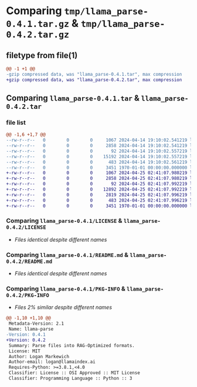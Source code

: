 # Comparing `tmp/llama_parse-0.4.1.tar.gz` & `tmp/llama_parse-0.4.2.tar.gz`

## filetype from file(1)

```diff
@@ -1 +1 @@
-gzip compressed data, was "llama_parse-0.4.1.tar", max compression
+gzip compressed data, was "llama_parse-0.4.2.tar", max compression
```

## Comparing `llama_parse-0.4.1.tar` & `llama_parse-0.4.2.tar`

### file list

```diff
@@ -1,6 +1,7 @@
--rw-r--r--   0        0        0     1067 2024-04-14 19:10:02.541219 llama_parse-0.4.1/LICENSE
--rw-r--r--   0        0        0     2858 2024-04-14 19:10:02.541219 llama_parse-0.4.1/README.md
--rw-r--r--   0        0        0       92 2024-04-14 19:10:02.557219 llama_parse-0.4.1/llama_parse/__init__.py
--rw-r--r--   0        0        0    15192 2024-04-14 19:10:02.557219 llama_parse-0.4.1/llama_parse/base.py
--rw-r--r--   0        0        0      483 2024-04-14 19:10:02.561219 llama_parse-0.4.1/pyproject.toml
--rw-r--r--   0        0        0     3451 1970-01-01 00:00:00.000000 llama_parse-0.4.1/PKG-INFO
+-rw-r--r--   0        0        0     1067 2024-04-25 02:41:07.980219 llama_parse-0.4.2/LICENSE
+-rw-r--r--   0        0        0     2858 2024-04-25 02:41:07.980219 llama_parse-0.4.2/README.md
+-rw-r--r--   0        0        0       92 2024-04-25 02:41:07.992219 llama_parse-0.4.2/llama_parse/__init__.py
+-rw-r--r--   0        0        0    12892 2024-04-25 02:41:07.992219 llama_parse-0.4.2/llama_parse/base.py
+-rw-r--r--   0        0        0     2819 2024-04-25 02:41:07.996219 llama_parse-0.4.2/llama_parse/utils.py
+-rw-r--r--   0        0        0      483 2024-04-25 02:41:07.996219 llama_parse-0.4.2/pyproject.toml
+-rw-r--r--   0        0        0     3451 1970-01-01 00:00:00.000000 llama_parse-0.4.2/PKG-INFO
```

### Comparing `llama_parse-0.4.1/LICENSE` & `llama_parse-0.4.2/LICENSE`

 * *Files identical despite different names*

### Comparing `llama_parse-0.4.1/README.md` & `llama_parse-0.4.2/README.md`

 * *Files identical despite different names*

### Comparing `llama_parse-0.4.1/PKG-INFO` & `llama_parse-0.4.2/PKG-INFO`

 * *Files 2% similar despite different names*

```diff
@@ -1,10 +1,10 @@
 Metadata-Version: 2.1
 Name: llama-parse
-Version: 0.4.1
+Version: 0.4.2
 Summary: Parse files into RAG-Optimized formats.
 License: MIT
 Author: Logan Markewich
 Author-email: logan@llamaindex.ai
 Requires-Python: >=3.8.1,<4.0
 Classifier: License :: OSI Approved :: MIT License
 Classifier: Programming Language :: Python :: 3
```

